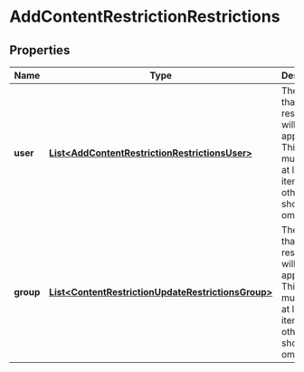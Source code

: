 # AddContentRestrictionRestrictions

## Properties
Name | Type | Description | Notes
------------ | ------------- | ------------- | -------------
**user** | [**List&lt;AddContentRestrictionRestrictionsUser&gt;**](AddContentRestrictionRestrictionsUser.md) | The users that the restrictions will be applied to. This array must have at least one item, otherwise it should be omitted. |  [optional]
**group** | [**List&lt;ContentRestrictionUpdateRestrictionsGroup&gt;**](ContentRestrictionUpdateRestrictionsGroup.md) | The groups that the restrictions will be applied to. This array must have at least one item, otherwise it should be omitted. |  [optional]
